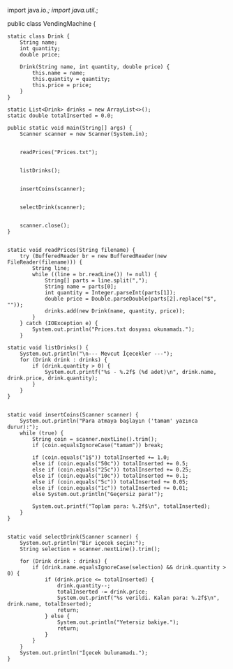import java.io.*;
import java.util.*;
  
public class VendingMachine {

    static class Drink {
        String name;
        int quantity;
        double price;

        Drink(String name, int quantity, double price) {
            this.name = name;
            this.quantity = quantity;
            this.price = price;
        }
    }

    static List<Drink> drinks = new ArrayList<>();
    static double totalInserted = 0.0;

    public static void main(String[] args) {
        Scanner scanner = new Scanner(System.in);

    
        readPrices("Prices.txt");


        listDrinks();

    
        insertCoins(scanner);


        selectDrink(scanner);

        
        scanner.close();
    }


    static void readPrices(String filename) {
        try (BufferedReader br = new BufferedReader(new FileReader(filename))) {
            String line;
            while ((line = br.readLine()) != null) {
                String[] parts = line.split(",");
                String name = parts[0];
                int quantity = Integer.parseInt(parts[1]);
                double price = Double.parseDouble(parts[2].replace("$", ""));
                drinks.add(new Drink(name, quantity, price));
            }
        } catch (IOException e) {
            System.out.println("Prices.txt dosyası okunamadı.");
        }

    static void listDrinks() {
        System.out.println("\n--- Mevcut İçecekler ---");
        for (Drink drink : drinks) {
            if (drink.quantity > 0) {
                System.out.printf("%s - %.2f$ (%d adet)\n", drink.name, drink.price, drink.quantity);
            }
        }
    }


    static void insertCoins(Scanner scanner) {
        System.out.println("Para atmaya başlayın ('tamam' yazınca durur):");
        while (true) {
            String coin = scanner.nextLine().trim();
            if (coin.equalsIgnoreCase("tamam")) break;

            if (coin.equals("1$")) totalInserted += 1.0;
            else if (coin.equals("50c")) totalInserted += 0.5;
            else if (coin.equals("25c")) totalInserted += 0.25;
            else if (coin.equals("10c")) totalInserted += 0.1;
            else if (coin.equals("5c")) totalInserted += 0.05;
            else if (coin.equals("1c")) totalInserted += 0.01;
            else System.out.println("Geçersiz para!");

            System.out.printf("Toplam para: %.2f$\n", totalInserted);
        }
    }

    
    static void selectDrink(Scanner scanner) {
        System.out.println("Bir içecek seçin:");
        String selection = scanner.nextLine().trim();

        for (Drink drink : drinks) {
            if (drink.name.equalsIgnoreCase(selection) && drink.quantity > 0) {
                if (drink.price <= totalInserted) {
                    drink.quantity--;
                    totalInserted -= drink.price;
                    System.out.printf("%s verildi. Kalan para: %.2f$\n", drink.name, totalInserted);
                    return;
                } else {
                    System.out.println("Yetersiz bakiye.");
                    return;
                }
            }
        }
        System.out.println("İçecek bulunamadı.");
    }
